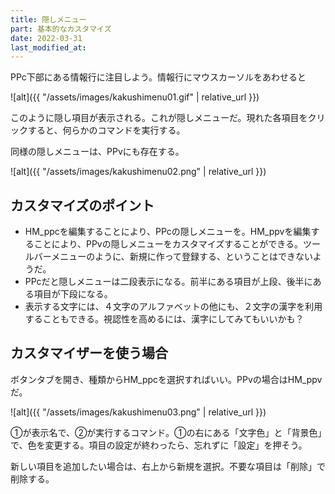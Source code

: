 ```yaml
---
title: 隠しメニュー
part: 基本的なカスタマイズ
date: 2022-03-31
last_modified_at: 
---
```

PPc下部にある情報行に注目しよう。情報行にマウスカーソルをあわせると

![alt]({{ "/assets/images/kakushimenu01.gif" | relative_url }})

このように隠し項目が表示される。これが隠しメニューだ。現れた各項目をクリックすると、何らかのコマンドを実行する。

同様の隠しメニューは、PPvにも存在する。

![alt]({{ "/assets/images/kakushimenu02.png" | relative_url }})

## カスタマイズのポイント

- HM_ppcを編集することにより、PPcの隠しメニューを。HM_ppvを編集することにより、PPvの隠しメニューをカスタマイズすることができる。ツールバーメニューのように、新規に作って登録する、ということはできないようだ。
- PPcだと隠しメニューは二段表示になる。前半にある項目が上段、後半にある項目が下段になる。
- 表示する文字には、４文字のアルファベットの他にも、２文字の漢字を利用することもできる。視認性を高めるには、漢字にしてみてもいいかも？

## カスタマイザーを使う場合

ボタンタブを開き、種類からHM_ppcを選択すればいい。PPvの場合はHM_ppvだ。

![alt]({{ "/assets/images/kakushimenu03.png" | relative_url }})

①が表示名で、②が実行するコマンド。①の右にある「文字色」と「背景色」で、色を変更する。項目の設定が終わったら、忘れずに「設定」を押そう。

新しい項目を追加したい場合は、右上から新規を選択。不要な項目は「削除」で削除する。

